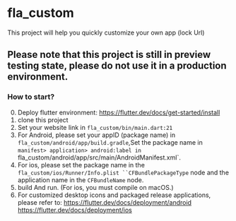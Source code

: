 # fla_custom
This project will help you quickly customize your own app (lock Url)

## Please note that this project is still in preview testing state, please do not use it in a production environment.

### How to start?
0. Deploy flutter environment: https://flutter.dev/docs/get-started/install
1. clone this project
2. Set your website link in `fla_custom/bin/main.dart:21`  
3. For Android, please set your appID (package name) in `fla_custom/android/app/build.gradle`,Set the package name in `manifest> application> android:label in `fla_custom/android/app/src/main/AndroidManifest.xml`.
4. For ios, please set the package name in the `fla_custom/ios/Runner/Info.plist ``CFBundlePackageType` node and the application name in the `CFBundleName` node.
5. build And run. (For ios, you must compile on macOS.)
6. For customized desktop icons and packaged release applications, please refer to: https://flutter.dev/docs/deployment/android https://flutter.dev/docs/deployment/ios